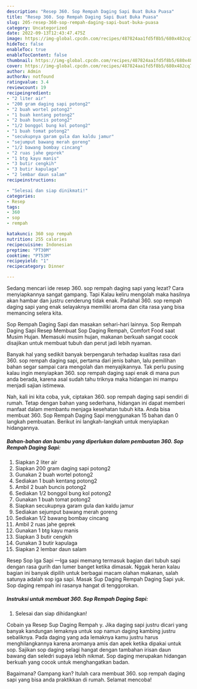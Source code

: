 ```yaml
---
description: "Resep 360. Sop Rempah Daging Sapi Buat Buka Puasa"
title: "Resep 360. Sop Rempah Daging Sapi Buat Buka Puasa"
slug: 205-resep-360-sop-rempah-daging-sapi-buat-buka-puasa
category: Uncategorized
date: 2022-09-13T12:43:47.475Z
image: https://img-global.cpcdn.com/recipes/487824aa1fd5f8b5/680x482cq70/360-sop-rempah-daging-sapi-foto-resep-utama.jpg
hideToc: false
enableToc: true
enableTocContent: false
thumbnail: https://img-global.cpcdn.com/recipes/487824aa1fd5f8b5/680x482cq70/360-sop-rempah-daging-sapi-foto-resep-utama.jpg
cover: https://img-global.cpcdn.com/recipes/487824aa1fd5f8b5/680x482cq70/360-sop-rempah-daging-sapi-foto-resep-utama.jpg
author: Admin
authorAv: notfound
ratingvalue: 3.4
reviewcount: 19
recipeingredient:
- "2 liter air"
- "200 gram daging sapi potong2"
- "2 buah wortel potong2"
- "1 buah kentang potong2"
- "2 buah buncis potong2"
- "1/2 bonggol bung kol potong2"
- "1 buah tomat potong2"
- "secukupnya garam gula dan kaldu jamur"
- "sejumput bawang merah goreng"
- "1/2 bawang bombay cincang"
- "2 ruas jahe geprek"
- "1 btg kayu manis"
- "3 butir cengkih"
- "3 butir kapulaga"
- "2 lembar daun salam"
recipeinstructions:

- "Selesai dan siap dinikmati!"
categories:
- Resep
tags:
- 360
- sop
- rempah

katakunci: 360 sop rempah 
nutrition: 255 calories
recipecuisine: Indonesian
preptime: "PT30M"
cooktime: "PT53M"
recipeyield: "1"
recipecategory: Dinner

---
```



Sedang mencari ide resep 360. sop rempah daging sapi yang lezat? Cara menyiapkannya sangat gampang. Tapi Kalau keliru mengolah maka hasilnya akan hambar dan justru cenderung tidak enak. Padahal 360. sop rempah daging sapi yang enak selayaknya memiliki aroma dan cita rasa yang bisa memancing selera kita.


Sop Rempah Daging Sapi dan masakan sehari-hari lainnya. Sop Rempah Daging Sapi Resep Membuat Sop Daging Rempah, Comfort Food saat Musim Hujan. Memasuki musim hujan, makanan berkuah sangat cocok disajikan untuk membuat tubuh dan perut jadi lebih nyaman.

Banyak hal yang sedikit banyak berpengaruh terhadap kualitas rasa dari 360. sop rempah daging sapi, pertama dari jenis bahan, lalu pemilihan bahan segar sampai cara mengolah dan menyajikannya. Tak perlu pusing kalau ingin menyiapkan 360. sop rempah daging sapi enak di mana pun anda berada, karena asal sudah tahu triknya maka hidangan ini mampu menjadi sajian istimewa.


Nah, kali ini kita coba, yuk, ciptakan 360. sop rempah daging sapi sendiri di rumah. Tetap dengan bahan yang sederhana, hidangan ini dapat memberi manfaat dalam membantu menjaga kesehatan tubuh kita. Anda bisa membuat 360. Sop Rempah Daging Sapi menggunakan 15 bahan dan 0 langkah pembuatan. Berikut ini langkah-langkah untuk menyiapkan hidangannya.

<!--inarticleads1-->

##### Bahan-bahan dan bumbu yang diperlukan dalam pembuatan 360. Sop Rempah Daging Sapi:

1. Siapkan 2 liter air
1. Siapkan 200 gram daging sapi potong2
1. Gunakan 2 buah wortel potong2
1. Sediakan 1 buah kentang potong2
1. Ambil 2 buah buncis potong2
1. Sediakan 1/2 bonggol bung kol potong2
1. Gunakan 1 buah tomat potong2
1. Siapkan secukupnya garam gula dan kaldu jamur
1. Sediakan sejumput bawang merah goreng
1. Sediakan 1/2 bawang bombay cincang
1. Ambil 2 ruas jahe geprek
1. Gunakan 1 btg kayu manis
1. Siapkan 3 butir cengkih
1. Gunakan 3 butir kapulaga
1. Siapkan 2 lembar daun salam


Resep Sop Iga Sapi —Iga sapi memang termasuk bagian dari tubuh sapi dengan rasa gurih dan lumer banget ketika dimasak. Nggak heran kalau bagian ini banyak dipilih untuk berbagai macam olahan makanan, salah satunya adalah sop iga sapi. Masak Sup Daging Rempah Daging Sapi yuk. Sop daging rempah ini rasanya hangat di tenggorokan. 

<!--inarticleads2-->

##### Instruksi untuk membuat 360. Sop Rempah Daging Sapi:


1. Selesai dan siap dihidangkan!

Cobain ya Resep Sup Daging Rempah y. Jika daging sapi justru dicari yang banyak kandungan lemaknya untuk sop namun daging kambing justru sebaliknya. Pada daging yang ada lemaknya kamu justru harus menghilangkannya karena aromanya amis dan apek ketika dipakai untuk sop. Sajikan sop daging selagi hangat dengan tambahan irisan daun bawang dan seledri supaya lebih nikmat. Sop daging merupakan hidangan berkuah yang cocok untuk menghangatkan badan. 

Bagaimana? Gampang kan? Itulah cara membuat 360. sop rempah daging sapi yang bisa anda praktikkan di rumah. Selamat mencoba!
